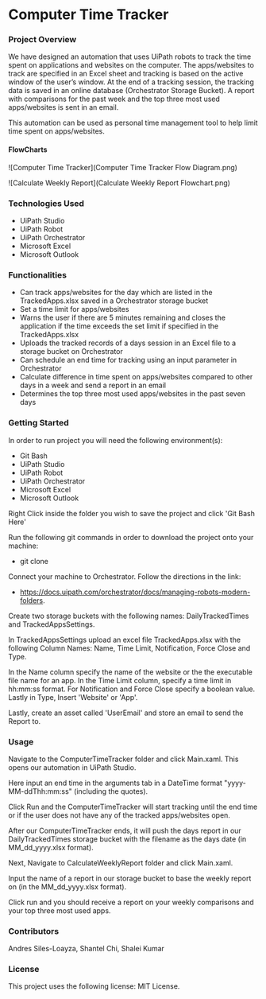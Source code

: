 # Computer Time Tracker

### Project Overview
We have designed an automation that uses UiPath robots to track the time spent on applications and websites on the computer. The apps/websites to track are specified in an Excel sheet and tracking is based on the active window of the user’s window.
At the end of a tracking session, the tracking data is saved in an online database (Orchestrator Storage Bucket). A report with comparisons for the past week and the top three most used apps/websites is sent in an email.


This automation can be used as personal time management tool to help limit time spent on apps/websites. 

#### FlowCharts
![Computer Time Tracker](Computer Time Tracker Flow Diagram.png)


![Calculate Weekly Report](Calculate Weekly Report Flowchart.png)

### Technologies Used
* UiPath Studio
* UiPath Robot
* UiPath Orchestrator
* Microsoft Excel
* Microsoft Outlook

### Functionalities
* Can track apps/websites for the day which are listed in the TrackedApps.xlsx saved in a Orchestrator storage bucket
* Set a time limit for apps/websites
* Warns the user if there are 5 minutes remaining and closes the application if the time exceeds the set limit if specified in the TrackedApps.xlsx
* Uploads the tracked records of a days session in an Excel file to a storage bucket on Orchestrator
* Can schedule an end time for tracking using an input parameter in Orchestrator
* Calculate difference in time spent on apps/websites compared to other days in a week and send a report in an email
* Determines the top three most used apps/websites in the past seven days

### Getting Started
In order to run project you will need the following environment(s):
* Git Bash
* UiPath Studio
* UiPath Robot
* UiPath Orchestrator
* Microsoft Excel
* Microsoft Outlook


Right Click inside the folder you wish to save the project and click 'Git Bash Here'


Run the following git commands in order to download the project onto your machine:
* git clone 


Connect your machine to Orchestrator. Follow the directions in the link: 
* https://docs.uipath.com/orchestrator/docs/managing-robots-modern-folders.


Create two storage buckets with the following names: DailyTrackedTimes and TrackedAppsSettings.


In TrackedAppsSettings upload an excel file TrackedApps.xlsx with the following Column Names: Name, Time Limit,	Notification, Force Close and Type. 


In the Name column specify the name of the website or the the executable file name for an app. In the Time Limit column, specify a time limit in hh:mm:ss format. For Notification and Force Close specify a boolean value. Lastly in Type, Insert 'Website' or 'App'.


Lastly, create an asset called 'UserEmail' and store an email to send the Report to. 

### Usage
Navigate to the ComputerTimeTracker folder and click Main.xaml. This opens our automation in UiPath Studio. 

Here input an end time in the arguments tab in a DateTime format "yyyy-MM-ddThh:mm:ss" (including the quotes). 

Click Run and the ComputerTimeTracker will start tracking until the end time or if the user does not have any of the tracked apps/websites open. 

After our ComputerTimeTracker ends, it will push the days report in our DailyTrackedTimes storage bucket with the filename as the days date (in MM_dd_yyyy.xlsx format). 


Next, Navigate to CalculateWeeklyReport folder and click Main.xaml. 

Input the name of a report in our storage bucket to base the weekly report on (in the MM_dd_yyyy.xlsx format). 

Click run and you should receive a report on your weekly comparisons and your top three most used apps. 


### Contributors
Andres Siles-Loayza, Shantel Chi, Shalei Kumar 

### License
This project uses the following license: MIT License.
